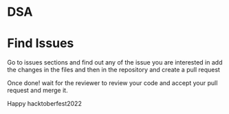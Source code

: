 # DSA

<h1 align="left">Find Issues</h1>
Go to issues sections and find out any of the issue you are interested in add the changes in the files and then in the repository and create a pull request

Once done! wait for the reviewer to review your code and accept your pull request and merge it.

Happy hacktoberfest2022
 
 
